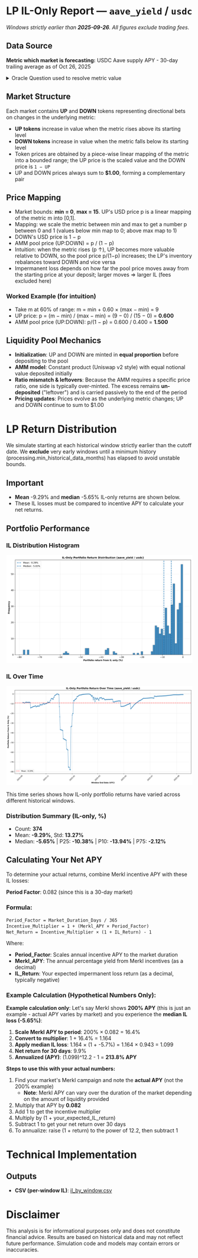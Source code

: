 # LP IL-Only Report — `aave_yield` / `usdc`

_Windows strictly earlier than **2025-09-26**. All figures exclude trading fees._

## Data Source
**Metric which market is forecasting:** USDC Aave supply APY - 30-day trailing average as of Oct 26, 2025

<details><summary>Oracle Question used to resolve metric value</summary>

Use the DefiLlama yields API at https://yields.llama.fi/chart/aa70268e-4b52-42bf-a116-608b370f9501. Return the USDC Aave V3 Ethereum supply APY in basis points (excluding rewards) as the simple arithmetic average of the daily APY observations with timestamps t satisfying 2025-10-26 00:00:00 UTC - 30 days ≤ t < 2025-10-26 00:00:00 UTC (UTC).Report the number as an integer, rounded up.

</details>

## Market Structure
Each market contains **UP** and **DOWN** tokens representing directional bets on changes in the underlying metric:
- **UP tokens** increase in value when the metric rises above its starting level
- **DOWN tokens** increase in value when the metric falls below its starting level
- Token prices are obtained by a piece-wise linear mapping of the metric into a bounded range; the UP price is the scaled value and the DOWN price is `1 − UP`
- UP and DOWN prices always sum to **$1.00**, forming a complementary pair

## Price Mapping
- Market bounds: **min = 0**, **max = 15**. UP's USD price p is a linear mapping of the metric m into [0,1].
- Mapping: we scale the metric between min and max to get a number p between 0 and 1 (values below min map to 0; above max map to 1)
- DOWN's USD price is 1 − p
- AMM pool price (UP:DOWN) = p / (1 − p)
- Intuition: when the metric rises (p ↑), UP becomes more valuable relative to DOWN, so the pool price p/(1−p) increases; the LP's inventory rebalances toward DOWN and vice versa
- Impermanent loss depends on how far the pool price moves away from the starting price at your deposit; larger moves ⇒ larger IL (fees excluded here)

### Worked Example (for intuition)
- Take m at 60% of range: m = min + 0.60 × (max − min) = 9
- UP price: p = (m − min) / (max − min) = (9 − 0) / (15 − 0) = **0.600**
- AMM pool price (UP:DOWN): p/(1 − p) = 0.600 / 0.400 = **1.500**


## Liquidity Pool Mechanics
- **Initialization**: UP and DOWN are minted in **equal proportion** before depositing to the pool
- **AMM model**: Constant product (Uniswap v2 style) with equal notional value deposited initially
- **Ratio mismatch & leftovers**: Because the AMM requires a specific price ratio, one side is typically over-minted. The excess remains **un-deposited** ("leftover") and is carried passively to the end of the period
- **Pricing updates**: Prices evolve as the underlying metric changes; UP and DOWN continue to sum to $1.00

# LP Return Distribution
We simulate starting at each historical window strictly earlier than the cutoff date. 
We **exclude** very early windows until a minimum history (processing.min_historical_data_months) has elapsed to avoid unstable bounds.

## Important
- **Mean** -9.29% and **median** -5.65% IL-only returns are shown below.
- These IL losses must be compared to incentive APY to calculate your net returns.

## Portfolio Performance
### IL Distribution Histogram
![Portfolio Return Distributions](il_hist.png)

### IL Over Time
![IL Returns Over Time](il_timeseries.png)

This time series shows how IL-only portfolio returns have varied across different historical windows.

### Distribution Summary (IL-only, %)

- Count: **374**
- Mean: **-9.29%**, Std: **13.27%**
- Median: **-5.65%**  |  P25: **-10.38%**  |  P10: **-13.94%**  |  P75: **-2.12%**

## Calculating Your Net APY

To determine your actual returns, combine Merkl incentive APY with these IL losses:

**Period Factor**: 0.082 (since this is a 30-day market)

### Formula:
```
Period_Factor = Market_Duration_Days / 365
Incentive_Multiplier = 1 + (Merkl_APY × Period_Factor)
Net_Return = Incentive_Multiplier × (1 + IL_Return) - 1
```

Where:
- **Period_Factor**: Scales annual incentive APY to the market duration
- **Merkl_APY**: The annual percentage yield from Merkl incentives (as a decimal)
- **IL_Return**: Your expected impermanent loss return (as a decimal, typically negative)

### Example Calculation (Hypothetical Numbers Only):
**Example calculation only**: Let's say Merkl shows **200% APY** (this is just an example - actual APY varies by market) and you experience the **median IL loss (-5.65%)**:

1. **Scale Merkl APY to period**: 200% × 0.082 = 16.4%
2. **Convert to multiplier**: 1 + 16.4% = 1.164
3. **Apply median IL loss**: 1.164 × (1 + -5.7%) = 1.164 × 0.943 = 1.099
4. **Net return for 30 days**: 9.9%
5. **Annualized (APY)**: (1.099)^12.2 - 1 = **213.8% APY**

**Steps to use this with your actual numbers:**
1. Find your market's Merkl campaign and note the **actual APY** (not the 200% example)
   - **Note**: Merkl APY can vary over the duration of the market depending on the amount of liquidity provided
2. Multiply that APY by **0.082**
3. Add 1 to get the incentive multiplier
4. Multiply by (1 + your_expected_IL_return)
5. Subtract 1 to get your net return over 30 days
6. To annualize: raise (1 + return) to the power of 12.2, then subtract 1

# Technical Implementation

## Outputs
- **CSV (per-window IL)**: [il_by_window.csv](il_by_window.csv)

# Disclaimer
This analysis is for informational purposes only and does not constitute financial advice. Results are based on historical data and may not reflect future performance. Simulation code and models may contain errors or inaccuracies.